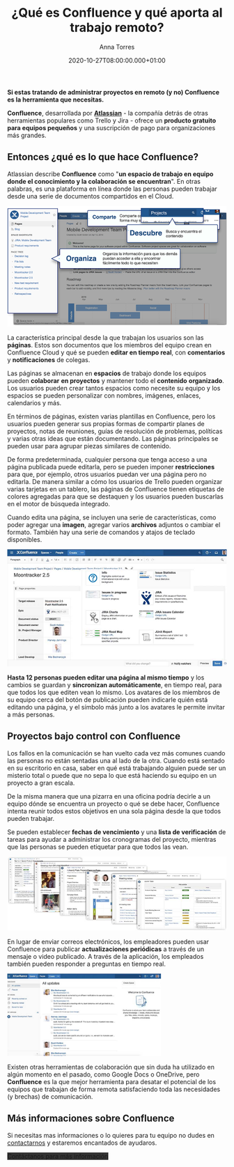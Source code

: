 ﻿---
layout: post
title: '¿Qué es Confluence y qué aporta al trabajo remoto?'
description: El trabajo en equipo empieza en Confluence
date: '2020-10-27T08:00:00.000+01:00'
author: Anna Torres
categories: 
- atlassian

cover: /img/posts/2020-09-07-que-es-confluence-y-que-aporta-al-trabajo-remoto-thumb.jpg
modified_time: '2020-10-27T08:00:00.000+01:00'
---


**Si estas tratando de administrar proyectos en remoto (y no) Confluence es la herramienta que necesitas.**

**Confluence**, desarrollada por [**Atlassian**](https://www.excentia.es/atlassian) - la compañía detrás de otras herramientas populares como Trello y Jira - ofrece un **producto gratuito para equipos pequeños** y una suscripción de pago para organizaciones más grandes.

## Entonces ¿qué es lo que hace Confluence?


Atlassian describe **Confluence** como "**un espacio de trabajo en equipo donde el conocimiento y la colaboración se encuentran**". En otras palabras, es una plataforma en línea donde las personas pueden trabajar desde una serie de documentos compartidos en el Cloud.

<img src="/img/posts/2020-09-07-que-es-confluence-y-que-aporta-al-trabajo-remoto-organiza.png" alt="Organiza el trabajo de tu equipo remoto">

La característica principal desde la que trabajan los usuarios son las **páginas**. Estos son documentos que los miembros del equipo crean en Confluence Cloud y qué se pueden **editar en tiempo real**, con **comentarios** y **notificaciones** de colegas.

Las páginas se almacenan en **espacios** de trabajo donde los equipos pueden **colaborar** **en proyectos** y mantener todo el **contenido** **organizado**. Los usuarios pueden crear tantos espacios como necesite su equipo y los espacios se pueden personalizar con nombres, imágenes, enlaces, calendarios y más.

En términos de páginas, existen varias plantillas en Confluence, pero los usuarios pueden generar sus propias formas de compartir planes de proyectos, notas de reuniones, guías de resolución de problemas, políticas y varias otras ideas que están documentando. Las páginas principales se pueden usar para agrupar piezas similares de contenido.


De forma predeterminada, cualquier persona que tenga acceso a una página publicada puede editarla, pero se pueden imponer **restricciones** para que, por ejemplo, otros usuarios puedan ver una página pero no editarla. De manera similar a cómo los usuarios de Trello pueden organizar varias tarjetas en un tablero, las páginas de Confluence tienen etiquetas de colores agregadas para que se destaquen y los usuarios pueden buscarlas en el motor de búsqueda integrado.

Cuando edita una página, se incluyen una serie de características, como poder agregar una **imagen**, agregar varios **archivos** adjuntos o cambiar el formato. También hay una serie de comandos y atajos de teclado disponibles.

<img src="/img/posts/2020-09-07-que-es-confluence-y-que-aporta-al-trabajo-remoto-macro.jpg" alt="Agrega imagenes, archivos, diagramas, macros en tu espacio de Confluence ">

**Hasta 12 personas pueden editar una página al mismo tiempo** y los cambios se guardan y **sincronizan automáticamente**, en tiempo real, para que todos los que editen vean lo mismo. Los avatares de los miembros de su equipo cerca del botón de publicación pueden indicarle quién está editando una página, y el símbolo más junto a los avatares le permite invitar a más personas.

## Proyectos bajo control con Confluence


Los fallos en la comunicación se han vuelto cada vez más comunes cuando las personas no están sentadas una al lado de la otra. Cuando está sentado en su escritorio en casa, saber en qué está trabajando alguien puede ser un misterio total o puede que no sepa lo que está haciendo su equipo en un proyecto a gran escala.

De la misma manera que una pizarra en una oficina podría decirle a un equipo dónde se encuentra un proyecto o qué se debe hacer, Confluence intenta reunir todos estos objetivos en una sola página desde la que todos pueden trabajar.

Se pueden establecer **fechas de vencimiento** y una **lista de verificación** de tareas para ayudar a administrar los cronogramas del proyecto, mientras que las personas se pueden etiquetar para que todos las vean.

<img src="/img/posts/2020-09-07-que-es-confluence-y-que-aporta-al-trabajo-remoto-documentacion.jpg" alt="Toda la documentación en un unico sitio">

En lugar de enviar correos electrónicos, los empleadores pueden usar Confluence para publicar **actualizaciones periódicas** a través de un mensaje o video publicado. A través de la aplicación, los empleados también pueden responder a preguntas en tiempo real.

<img src="/img/posts/2020-09-07-que-es-confluence-y-que-aporta-al-trabajo-remoto-notificaciones.jpg" alt="Notificaciones en Confluence" width="70%">

Existen otras herramientas de colaboración que sin duda ha utilizado en algún momento en el pasado, como Google Docs o OneDrive, pero **Confluence** es la que mejor herramienta para desatar el potencial de los equipos que trabajan de forma remota satisfaciendo toda las necesidades (y brechas) de comunicación.

## Más informaciones sobre Confluence

Si necesitas mas informaciones o lo quieres para tu equipo no dudes en <a href="http://www.excentia.es/#contact">contactarnos</a> y estaremos encantados de ayudaros.

<span id="contact-button" class="btn btn-outline-white btn-xl" style="background:#333333; border:none">Contáctanos para más información</span>